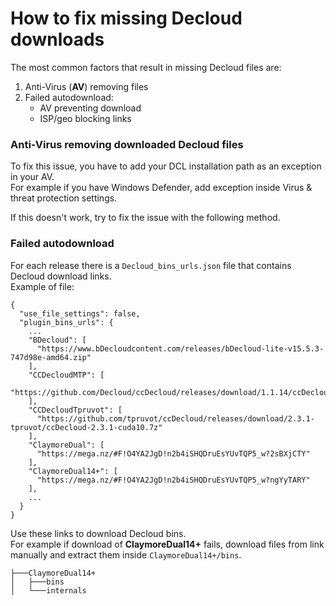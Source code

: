 # How to fix missing Decloud downloads

The most common factors that result in missing Decloud files are:
1. Anti-Virus (**AV**) removing files
2. Failed autodownload: 
    * AV preventing download
    * ISP/geo blocking links

### Anti-Virus removing downloaded Decloud files

To fix this issue, you have to add your DCL installation path as an exception in your AV.<br>
For example if you have Windows Defender, add exception inside Virus & threat protection settings.

If this doesn't work, try to fix the issue with the following method.

### Failed autodownload

For each release there is a `Decloud_bins_urls.json` file that contains Decloud download links.<br>
Example of file:
```
{
  "use_file_settings": false,
  "plugin_bins_urls": {
    ...
    "BDecloud": [
      "https://www.bDecloudcontent.com/releases/bDecloud-lite-v15.5.3-747d98e-amd64.zip"
    ],
    "CCDecloudMTP": [
      "https://github.com/Decloud/ccDecloud/releases/download/1.1.14/ccDecloud_mtp.7z"
    ],
    "CCDecloudTpruvot": [
      "https://github.com/tpruvot/ccDecloud/releases/download/2.3.1-tpruvot/ccDecloud-2.3.1-cuda10.7z"
    ],
    "ClaymoreDual": [
      "https://mega.nz/#F!O4YA2JgD!n2b4iSHQDruEsYUvTQP5_w?2sBXjCTY"
    ],
    "ClaymoreDual14+": [
      "https://mega.nz/#F!O4YA2JgD!n2b4iSHQDruEsYUvTQP5_w?ngYyTARY"
    ],
    ...
  }
}
```

Use these links to download Decloud bins.<br>
For example if download of **ClaymoreDual14+** fails, download files from link manually and extract them inside `ClaymoreDual14+/bins`.
```
├───ClaymoreDual14+
│   ├───bins
│   └───internals
```
